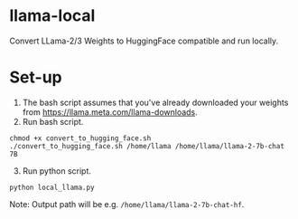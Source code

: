 # llama-local
Convert LLama-2/3 Weights to HuggingFace compatible and run locally.

# Set-up
1. The bash script assumes that you've already downloaded your weights from https://llama.meta.com/llama-downloads.
2. Run bash script.
```
chmod +x convert_to_hugging_face.sh
./convert_to_hugging_face.sh /home/llama /home/llama/llama-2-7b-chat 7B
```
3. Run python script.
```
python local_llama.py
```


Note: Output path will be e.g. `/home/llama/llama-2-7b-chat-hf`.